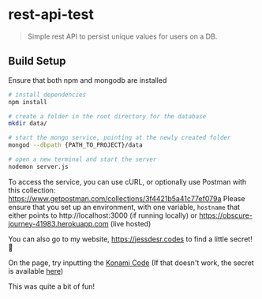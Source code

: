 # rest-api-test

> Simple rest API to persist unique values for users on a DB.

## Build Setup

Ensure that both npm and mongodb are installed

``` bash
# install dependencies
npm install

# create a folder in the root directory for the database
mkdir data/

# start the mongo service, pointing at the newly created folder
mongod --dbpath {PATH_TO_PROJECT}/data

# open a new terminal and start the server
nodemon server.js
```

To access the service, you can use cURL, or optionally use Postman with this collection:
https://www.getpostman.com/collections/3f4421b5a41c77ef079a
Please ensure that you set up an environment, with one variable, `hostname` that either points to http://localhost:3000 (if running locally) or https://obscure-journey-41983.herokuapp.com (live hosted)

You can also go to my website, https://jessdesr.codes to find a little secret! 🙂

On the page, try inputting the [Konami Code](https://en.wikipedia.org/wiki/Konami_Code)
(If that doesn't work, the secret is available [here](https://jessdesr.codes/#/secretsauce))

This was quite a bit of fun!
